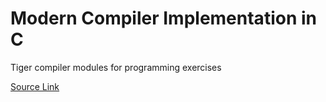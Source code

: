 # Modern Compiler Implementation in C

Tiger compiler modules for programming exercises

[Source Link](https://www.cs.princeton.edu/~appel/modern/c/)

